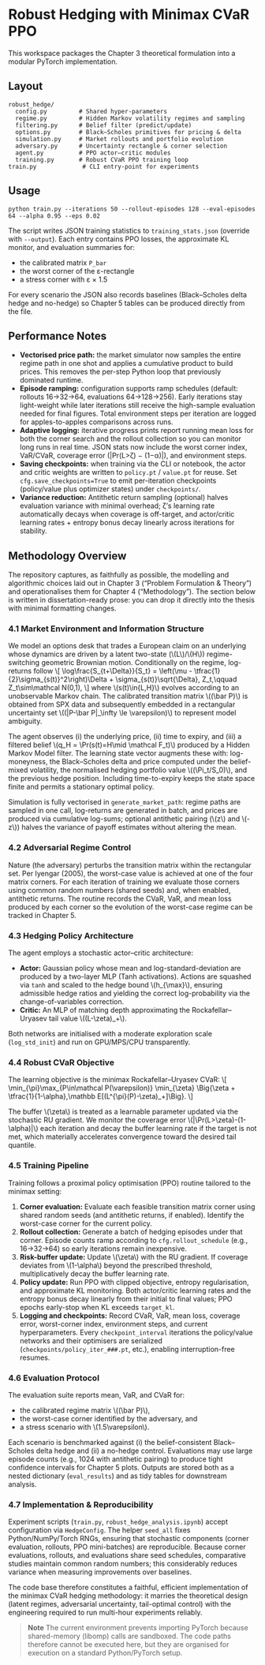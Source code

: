 # Robust Hedging with Minimax CVaR PPO

This workspace packages the Chapter 3 theoretical formulation into a modular PyTorch implementation.

## Layout

```
robust_hedge/
  config.py         # Shared hyper-parameters
  regime.py         # Hidden Markov volatility regimes and sampling
  filtering.py      # Belief filter (predict/update)
  options.py        # Black–Scholes primitives for pricing & delta
  simulation.py     # Market rollouts and portfolio evolution
  adversary.py      # Uncertainty rectangle & corner selection
  agent.py          # PPO actor–critic modules
  training.py       # Robust CVaR PPO training loop
train.py             # CLI entry-point for experiments
```

## Usage

```
python train.py --iterations 50 --rollout-episodes 128 --eval-episodes 64 --alpha 0.95 --eps 0.02
```

The script writes JSON training statistics to `training_stats.json` (override with `--output`).
Each entry contains PPO losses, the approximate KL monitor, and evaluation summaries for:

- the calibrated matrix `P_bar`
- the worst corner of the ε-rectangle
- a stress corner with ε × 1.5

For every scenario the JSON also records baselines (Black–Scholes delta hedge and no-hedge) so Chapter 5 tables can be produced directly from the file.

## Performance Notes

- **Vectorised price path:** the market simulator now samples the entire regime path in one shot and applies a cumulative product to build prices. This removes the per-step Python loop that previously dominated runtime.
- **Episode ramping:** configuration supports ramp schedules (default: rollouts 16→32→64, evaluations 64→128→256). Early iterations stay light-weight while later iterations still receive the high-sample evaluation needed for final figures. Total environment steps per iteration are logged for apples-to-apples comparisons across runs.
- **Adaptive logging:** iterative progress prints report running mean loss for both the corner search and the rollout collection so you can monitor long runs in real time. JSON stats now include the worst corner index, VaR/CVaR, coverage error (|Pr(L>ζ) − (1−α)|), and environment steps.
- **Saving checkpoints:** when training via the CLI or notebook, the actor and critic weights are written to `policy.pt` / `value.pt` for reuse. Set `cfg.save_checkpoints=True` to emit per-iteration checkpoints (policy/value plus optimizer states) under `checkpoints/`.
- **Variance reduction:** Antithetic return sampling (optional) halves evaluation variance with minimal overhead; ζ’s learning rate automatically decays when coverage is off-target, and actor/critic learning rates + entropy bonus decay linearly across iterations for stability.

## Methodology Overview

The repository captures, as faithfully as possible, the modelling and algorithmic choices laid out in Chapter 3 (“Problem Formulation & Theory”) and operationalises them for Chapter 4 (“Methodology”). The section below is written in dissertation-ready prose: you can drop it directly into the thesis with minimal formatting changes.

### 4.1 Market Environment and Information Structure

We model an options desk that trades a European claim on an underlying whose dynamics are driven by a latent two-state (\\(L\\)/\\(H\\)) regime-switching geometric Brownian motion. Conditionally on the regime, log-returns follow
\\[
\log\frac{S_{t+\Delta}}{S_t} = \left(\mu - \tfrac{1}{2}\sigma_{s(t)}^2\right)\Delta + \sigma_{s(t)}\sqrt{\Delta}\, Z_t,\qquad Z_t\sim\mathcal N(0,1),
\\]
where \\(s(t)\\in\{L,H\}\\) evolves according to an unobservable Markov chain. The calibrated transition matrix \\((\bar P)\\) is obtained from SPX data and subsequently embedded in a rectangular uncertainty set \\((\|P-\bar P\|_\infty \le \varepsilon)\\) to represent model ambiguity.

The agent observes (i) the underlying price, (ii) time to expiry, and (iii) a filtered belief \\(q_H = \Pr(s(t)=H\mid \mathcal F_t)\\) produced by a Hidden Markov Model filter. The learning state vector augments these with: log-moneyness, the Black–Scholes delta and price computed under the belief-mixed volatility, the normalised hedging portfolio value \\((\Pi_t/S_0)\\), and the previous hedge position. Including time-to-expiry keeps the state space finite and permits a stationary optimal policy.

Simulation is fully vectorised in `generate_market_path`: regime paths are sampled in one call, log-returns are generated in batch, and prices are produced via cumulative log-sums; optional antithetic pairing (\\(z\\) and \\(-z\\)) halves the variance of payoff estimates without altering the mean.

### 4.2 Adversarial Regime Control

Nature (the adversary) perturbs the transition matrix within the rectangular set. Per Iyengar (2005), the worst-case value is achieved at one of the four matrix corners. For each iteration of training we evaluate those corners using common random numbers (shared seeds) and, when enabled, antithetic returns. The routine records the CVaR, VaR, and mean loss produced by each corner so the evolution of the worst-case regime can be tracked in Chapter 5.

### 4.3 Hedging Policy Architecture

The agent employs a stochastic actor–critic architecture:

* **Actor:** Gaussian policy whose mean and log-standard-deviation are produced by a two-layer MLP (Tanh activations). Actions are squashed via `tanh` and scaled to the hedge bound \\(h_{\max}\\), ensuring admissible hedge ratios and yielding the correct log-probability via the change-of-variables correction.
* **Critic:** An MLP of matching depth approximating the Rockafellar–Uryasev tail value \\((L-\zeta)_+\\).

Both networks are initialised with a moderate exploration scale (`log_std_init`) and run on GPU/MPS/CPU transparently.

### 4.4 Robust CVaR Objective

The learning objective is the minimax Rockafellar–Uryasev CVaR:
\\[
\min_{\pi}\max_{P\in\mathcal P(\varepsilon)} \min_{\zeta} \Big\{\zeta + \tfrac{1}{1-\alpha}\,\mathbb E[(L^{\pi}(P)-\zeta)_+]\Big\}.
\\]

The buffer \\(\zeta\\) is treated as a learnable parameter updated via the stochastic RU gradient. We monitor the coverage error \\(|\Pr(L>\zeta)-(1-\alpha)|\\) each iteration and decay the buffer learning rate if the target is not met, which materially accelerates convergence toward the desired tail quantile.

### 4.5 Training Pipeline

Training follows a proximal policy optimisation (PPO) routine tailored to the minimax setting:

1. **Corner evaluation:** Evaluate each feasible transition matrix corner using shared random seeds (and antithetic returns, if enabled). Identify the worst-case corner for the current policy.
2. **Rollout collection:** Generate a batch of hedging episodes under that corner. Episode counts ramp according to `cfg.rollout_schedule` (e.g., 16→32→64) so early iterations remain inexpensive.
3. **Risk-buffer update:** Update \\(\zeta\\) with the RU gradient. If coverage deviates from \\(1-\alpha\\) beyond the prescribed threshold, multiplicatively decay the buffer learning rate.
4. **Policy update:** Run PPO with clipped objective, entropy regularisation, and approximate KL monitoring. Both actor/critic learning rates and the entropy bonus decay linearly from their initial to final values; PPO epochs early-stop when KL exceeds `target_kl`.
5. **Logging and checkpoints:** Record CVaR, VaR, mean loss, coverage error, worst-corner index, environment steps, and current hyperparameters. Every `checkpoint_interval` iterations the policy/value networks and their optimisers are serialized (`checkpoints/policy_iter_###.pt`, etc.), enabling interruption-free resumes.

### 4.6 Evaluation Protocol

The evaluation suite reports mean, VaR, and CVaR for:

* the calibrated regime matrix \\((\bar P)\\),
* the worst-case corner identified by the adversary, and
* a stress scenario with \\(1.5\varepsilon\\).

Each scenario is benchmarked against (i) the belief-consistent Black–Scholes delta hedge and (ii) a no-hedge control. Evaluations may use large episode counts (e.g., 1024 with antithetic pairing) to produce tight confidence intervals for Chapter 5 plots. Outputs are stored both as a nested dictionary (`eval_results`) and as tidy tables for downstream analysis.

### 4.7 Implementation & Reproducibility

Experiment scripts (`train.py`, `robust_hedge_analysis.ipynb`) accept configuration via `HedgeConfig`. The helper `seed_all` fixes Python/NumPy/Torch RNGs, ensuring that stochastic components (corner evaluation, rollouts, PPO mini-batches) are reproducible. Because corner evaluations, rollouts, and evaluations share seed schedules, comparative studies maintain common random numbers; this considerably reduces variance when measuring improvements over baselines.

The code base therefore constitutes a faithful, efficient implementation of the minimax CVaR hedging methodology: it marries the theoretical design (latent regimes, adversarial uncertainty, tail-optimal control) with the engineering required to run multi-hour experiments reliably.

> **Note**
> The current environment prevents importing PyTorch because shared-memory (libomp) calls are sandboxed. The code paths therefore cannot be executed here, but they are organised for execution on a standard Python/PyTorch setup.
